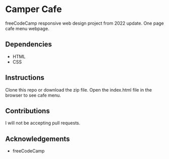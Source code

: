 # Camper Cafe 
freeCodeCamp responsive web design project from 2022 update. One page cafe menu webpage. 

## Dependencies 
* HTML
* CSS

## Instructions
Clone this repo or download the zip file. Open the index.html file in the browser to see cafe menu.

## Contributions 
I will not be accepting pull requests.

## Acknowledgements 
* freeCodeCamp